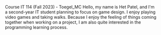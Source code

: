 Course IT 114 (Fall 2023) - Toegel_MC
Hello, my name is Het Patel, and I'm a second-year IT student planning to focus on game design.
I enjoy playing video games and taking walks. 
Because I enjoy the feeling of things coming together when working on a project, 
I am also quite interested in the programming learning process. 

<!---
hetpattel/hetpattel is a ✨ special ✨ repository because its `README.md` (this file) appears on your GitHub profile.
You can click the Preview link to take a look at your changes.
--->
